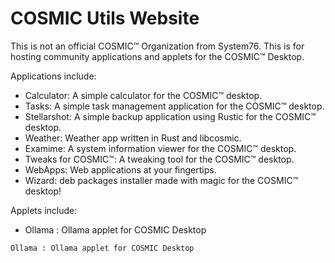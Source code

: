 # COSMIC Utils Website

This is not an official COSMIC™ Organization from System76. This is for hosting community applications and applets for the COSMIC™ Desktop.

Applications include:

- Calculator:  A simple calculator for the COSMIC™ desktop.
- Tasks:  A simple task management application for the COSMIC™ desktop. 
- Stellarshot:  A simple backup application using Rustic for the COSMIC™ desktop.
- Weather:  Weather app written in Rust and libcosmic.
- Examime: A system information viewer for the COSMIC™ desktop.
- Tweaks for COSMIC™: A tweaking tool for the COSMIC™ desktop.
- WebApps:  Web applications at your fingertips.
- Wizard: deb packages installer made with magic for the COSMIC™ desktop! 

Applets include:

- Ollama :  Ollama applet for COSMIC Desktop 

<!--

**Here are some ideas to get you started:**

🙋‍♀️ A short introduction - what is your organization all about?
🌈 Contribution guidelines - how can the community get involved?
👩‍💻 Useful resources - where can the community find your docs? Is there anything else the community should know?
🍿 Fun facts - what does your team eat for breakfast?
🧙 Remember, you can do mighty things with the power of [Markdown](https://docs.github.com/github/writing-on-github/getting-started-with-writing-and-formatting-on-github/basic-writing-and-formatting-syntax)
-->


    Ollama : Ollama applet for COSMIC Desktop
